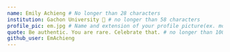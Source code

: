 ```yaml
---
name: Emily Achieng # No longer than 28 characters
institution: Gachon University 🚩 # no longer than 58 characters
profile_pic: em.jpg # Name and extension of your profile picture(ex. mona.png) The picture must be squared and 544px on width and height.
quote: Be authentic. You are rare. Celebrate that. # no longer than 100 characters, avoid using quotes(") to guarantee the format remains the same.
github_user: EmAchieng
---
```

